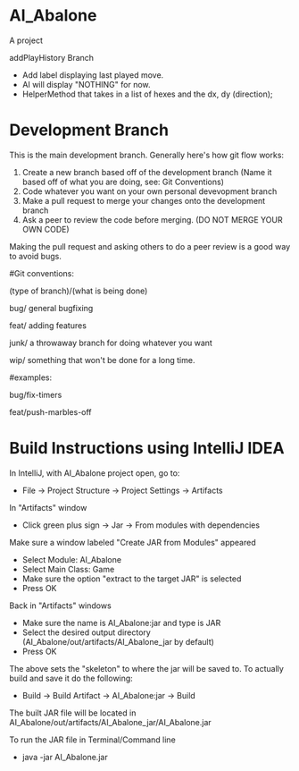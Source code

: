 # AI_Abalone
A project

addPlayHistory Branch
 - Add label displaying last played move.
 - AI will display "NOTHING" for now.
 - HelperMethod that takes in a list of hexes and the dx, dy (direction);

# Development Branch

This is the main development branch. Generally here's how git flow works:
1) Create a new branch based off of the development branch (Name it based off of what you are doing, see: Git Conventions)
2) Code whatever you want on your own personal devevopment branch
3) Make a pull request to merge your changes onto the development branch
4) Ask a peer to review the code before merging. (DO NOT MERGE YOUR OWN CODE)

Making the pull request and asking others to do a peer review is a good way to avoid bugs. 


#Git conventions:

(type of branch)/(what is being done)

bug/ general bugfixing

feat/ adding features

junk/ a throwaway branch for doing whatever you want

wip/ something that won't be done for a long time.

#examples:

bug/fix-timers

feat/push-marbles-off

# Build Instructions using IntelliJ IDEA

In IntelliJ, with AI_Abalone project open, go to:
- File -> Project Structure -> Project Settings -> Artifacts

In "Artifacts" window
- Click green plus sign -> Jar -> From modules with dependencies

Make sure a window labeled "Create JAR from Modules" appeared
- Select Module: AI_Abalone
- Select Main Class: Game
- Make sure the option "extract to the target JAR" is selected
- Press OK

Back in "Artifacts" windows
- Make sure the name is AI_Abalone:jar and type is JAR
- Select the desired output directory (AI_Abalone/out/artifacts/AI_Abalone_jar by default)
- Press OK

The above sets the "skeleton" to where the jar will be saved to. To actually build and save it do the following:
- Build -> Build Artifact -> AI_Abalone:jar -> Build

The built JAR file will be located in AI_Abalone/out/artifacts/AI_Abalone_jar/AI_Abalone.jar

To run the JAR file in Terminal/Command line
- java -jar AI_Abalone.jar

